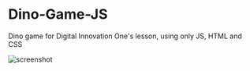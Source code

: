 # Dino-Game-JS

Dino game for Digital Innovation One's lesson, using only JS, HTML and CSS

<img src="/PolyFran/Dino-Game-JS/blob/master/example.png" alt="screenshot" title="screenshot" style="max-width: 100%;">
